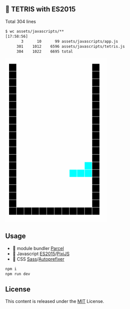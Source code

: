 ## 📱 TETRIS with ES2015

Total 304 lines

```
$ wc assets/javascripts/**                                                               [17:58:56]
       3      10      99 assets/javascripts/app.js
     301    1012    6596 assets/javascripts/tetris.js
     304    1022    6695 total
```

![gif](./images/cap.gif)

## Usage

* 🙈 module bundler [Parcel](https://github.com/parcel-bundler/parcel)
* 🙉 Javascript     [ES2015](http://www.ecma-international.org/ecma-262/6.0/index.html)/[PixiJS](https://github.com/pixijs/pixi.js)
* 🙊 CSS            [Sass](http://sass-lang.com/)/[Autoprefixer](https://github.com/postcss/autoprefixer)

```
npm i
npm run dev
```

## License
This content is released under the [MIT](http://opensource.org/licenses/MIT) License.
